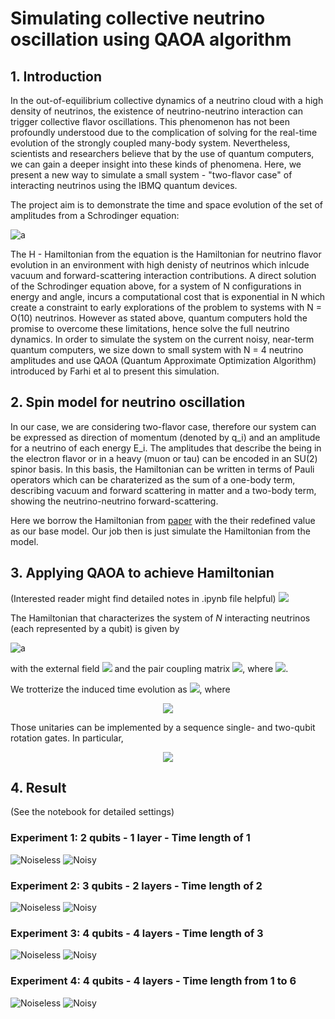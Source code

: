 # Simulating collective neutrino oscillation using QAOA algorithm

## 1. Introduction
In the out-of-equilibrium collective dynamics of a neutrino cloud with a high density of neutrinos, the existence of neutrino-neutrino interaction can trigger collective flavor oscillations. This phenomenon has not been profoundly understood due to the complication of solving for the real-time evolution of the strongly coupled many-body system. Nevertheless, scientists and researchers believe that by the use of quantum computers, we can gain a deeper insight into these kinds of phenomena. Here, we present a new way to simulate a small system - "two-flavor case" of interacting neutrinos using the IBMQ quantum devices.

The project aim is to demonstrate the time and space evolution of the set of amplitudes from a Schrodinger equation:

![a](https://latex.codecogs.com/svg.latex?\Large&space;|\phi(t)\rangle=e^{-iHt}|\phi_{0}\rangle) 


The H - Hamiltonian from the equation is the Hamiltonian for neutrino flavor evolution in an environment with high denisty of neutrinos which inlcude vacuum and forward-scattering interaction contributions. A direct solution of the
Schrodinger equation above, for a system of N configurations in energy and angle, incurs a computational
cost that is exponential in N which create a constraint to early explorations of the problem to systems with N = O(10)
neutrinos. However as stated above, quantum computers hold the promise to overcome these limitations, hence solve the full neutrino dynamics. In order to simulate the system on the current noisy, near-term quantum computers, we size down to small system with N = 4  neutrino amplitudes and use QAOA (Quantum Approximate Optimization Algorithm) introduced by Farhi et al to present this simulation. 

## 2. Spin model for neutrino oscillation
In our case, we are considering two-flavor case, therefore our system can be expressed as direction of momentum (denoted by q_i) and an amplitude for a neutrino of each energy E_i. The amplitudes that describe the being in the electron flavor or in a heavy (muon or tau) can be encoded in an SU(2) spinor basis. In this basis, the Hamiltonian can be written in terms of Pauli operators which can be charaterized as the sum of a one-body term, describing vacuum and forward scattering in matter and a two-body term, showing the neutrino-neutrino forward-scattering.

Here we borrow the Hamiltonian from [paper](https://arxiv.org/pdf/2102.12556.pdf?fbclid=IwAR2tZhjENa6-5z-XVVKu4VEPcE05QslG6C4XifwfqrPfNmiFzuoe97Sm5tA) with the their redefined value as our base model. Our job then is just simulate the Hamiltonian from the model.

## 3. Applying QAOA to achieve Hamiltonian 
(Interested reader might find detailed notes in .ipynb file helpful)
<img src="https://render.githubusercontent.com/render/math?math=">

The Hamiltonian that characterizes the system of $N$ interacting neutrinos (each represented by a qubit) is given by

![a](https://latex.codecogs.com/svg.latex?\Large&space;H=\sum_{k=1}^N\overrightarrow{b}\cdot\overrightarrow{\sigma_k}+\sum_{p<q}^NJ_{pq}\overrightarrow{\sigma_p}\cdot\overrightarrow{\sigma_q})

with the external field <img src="https://render.githubusercontent.com/render/math?math=\overrightarrow{b}%20=%20(b^x,b^y,b^z)%20=%20\left(\sqrt{1-0.925^2},%200,%20-0.925\right)"> and the pair coupling matrix <img src="https://render.githubusercontent.com/render/math?math=J_{pq}%20=%201%20-%20\cos(\theta_{pq})">, where <img src="https://render.githubusercontent.com/render/math?math=\theta_{pq}%20=%20\arccos(0.9)%20\frac{|p-q|}{N-1}">.

We trotterize the induced time evolution as
<img src="https://render.githubusercontent.com/render/math?math=e^{-iHt}=\prod_{i=1}^ne^{-iA_1\alpha_it}e^{-iA_2\beta_it}e^{-iA_3\gamma_it}e^{-iB_1\delta_it}e^{-iB_2\epsilon_it}e^{-iB_3\kappa_it}">, where

<p align="center">
<img src="https://latex.codecogs.com/svg.image?\begin{align}A_1%20&=%20\sum_{k=1}^N%20b^x%20\sigma_k^x,%20&A_2%20&=%20\sum_{k=1}^N%20b^y%20\sigma_k^y,%20&A_3%20&=%20\sum_{k=1}^N%20b^z%20\sigma_k^z,%20\notag\\B_1%20&=%20\sum_{p%3Cq}^N%20J_{pq}%20\sigma_p^x%20\sigma_q^x,%20&B_2%20&=%20\sum_{p%3Cq}^N%20J_{pq}%20\sigma_p^y%20\sigma_q^y,%20&B_3%20&=%20\sum_{p%3Cq}^N%20J_{pq}%20\sigma_p^z%20\sigma_q^z.%20\notag\end{align}">
</p>
 
Those unitaries can be implemented by a sequence single- and two-qubit rotation gates. In particular,
<p align="center">
<img src="https://render.githubusercontent.com/render/math?math=\begin{align}e^{-iA_1\alpha_it}=\prod_{k=1}^N\text{RX}_k(2\alpha_it)\notag\\e^{-iA_2\beta_it}=\prod_{k=1}^N\text{RY}_k(2\beta_it)\notag\\e^{-iA_3\gamma_it}=\prod_{k=1}^N\text{RZ}_k(2\gamma_it)\notag\\e^{-iB_1\delta_i}=\prod_{p<q}^N\text{RXX}_k(2J_{pq}\delta_it)\notag\\e^{-iB_1\epsilon_i}=\prod_{p<q}^N\text{RYY}_k(2J_{pq}\epsilon_it)\notag\\e^{-iB_1\delta_i}=\prod_{p<q}^N\text{RXX}_k(2J_{pq}\kappa_it)\notag\end{align}">
</p>
  

## 4. Result
(See the notebook for detailed settings)
### Experiment 1: 2 qubits - 1 layer - Time length of 1
![Noiseless](https://myoctocat.com/assets/images/base-octocat.svg)
![Noisy](https://myoctocat.com/assets/images/base-octocat.svg)

### Experiment 2: 3 qubits - 2 layers - Time length of 2
![Noiseless](https://myoctocat.com/assets/images/base-octocat.svg)
![Noisy](https://myoctocat.com/assets/images/base-octocat.svg)

### Experiment 3: 4 qubits - 4 layers - Time length of 3
![Noiseless](https://myoctocat.com/assets/images/base-octocat.svg)
![Noisy](https://myoctocat.com/assets/images/base-octocat.svg)

### Experiment 4: 4 qubits - 4 layers - Time length from 1 to 6
![Noiseless](https://myoctocat.com/assets/images/base-octocat.svg)
![Noisy](https://myoctocat.com/assets/images/base-octocat.svg)

